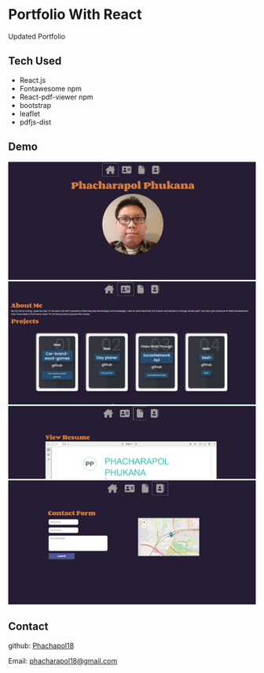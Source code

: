 # Portfolio With React

Updated Portfolio 

## Tech Used

- React.js
- Fontawesome npm
- React-pdf-viewer npm
- bootstrap
- leaflet
- pdfjs-dist

## Demo
![image](/screenshotImage/Screenshot1.png)
![image](/screenshotImage/Screenshot2.png)
![image](/screenshotImage/Screenshot3.png)
![image](/screenshotImage/Screenshot4.png)

## Contact

github: [Phachapol18](https://github.com/Phacharapol18)

Email: <a href = "mailto:phacharapol18@gmail.com" target = "_blank">phacharapol18@gmail.com</a>